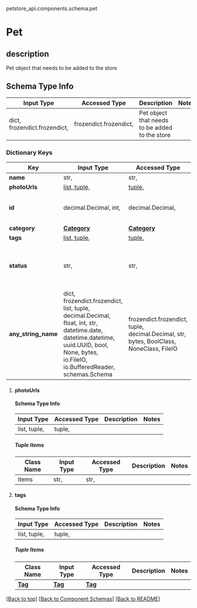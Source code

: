 <a name="top"></a>
petstore_api.components.schema.pet
# Pet

## description
Pet object that needs to be added to the store

## Schema Type Info
Input Type | Accessed Type | Description | Notes
------------ | ------------- | ------------- | -------------
dict, frozendict.frozendict,  | frozendict.frozendict,  | Pet object that needs to be added to the store |

### Dictionary Keys
Key | Input Type | Accessed Type | Description | Notes
------------ | ------------- | ------------- | ------------- | -------------
**name** | str,  | str,  |  |
**photoUrls** | [list, tuple, ](#photoUrls) | [tuple, ](#photoUrls) |  |
**id** | decimal.Decimal, int,  | decimal.Decimal,  |  | [optional] value must be a 64 bit integer
**category** | [**Category**](category.Category.md) | [**Category**](category.Category.md) |  | [optional]
**tags** | [list, tuple, ](#tags) | [tuple, ](#tags) |  | [optional]
**status** | str,  | str,  | pet status in the store | [optional] must be one of ["available", "pending", "sold", ]
**any_string_name** | dict, frozendict.frozendict, list, tuple, decimal.Decimal, float, int, str, datetime.date, datetime.datetime, uuid.UUID, bool, None, bytes, io.FileIO, io.BufferedReader, schemas.Schema | frozendict.frozendict, tuple, decimal.Decimal, str, bytes, BoolClass, NoneClass, FileIO | any string name can be used but the value must be the correct type | [optional]

1. #### photoUrls
   
   #### Schema Type Info
   Input Type | Accessed Type | Description | Notes
   ------------ | ------------- | ------------- | -------------
   list, tuple,  | tuple,  |  |
   
   ##### Tuple Items
   Class Name | Input Type | Accessed Type | Description | Notes
   ------------- | ------------- | ------------- | ------------- | -------------
   items | str,  | str,  |  |

1. #### tags
   
   #### Schema Type Info
   Input Type | Accessed Type | Description | Notes
   ------------ | ------------- | ------------- | -------------
   list, tuple,  | tuple,  |  |
   
   ##### Tuple Items
   Class Name | Input Type | Accessed Type | Description | Notes
   ------------- | ------------- | ------------- | ------------- | -------------
   [**Tag**](tag.Tag.md) | [**Tag**](tag.Tag.md) | [**Tag**](tag.Tag.md) |  |

[[Back to top]](#top) [[Back to Component Schemas]](../../../README.md#Component-Schemas) [[Back to README]](../../../README.md)
